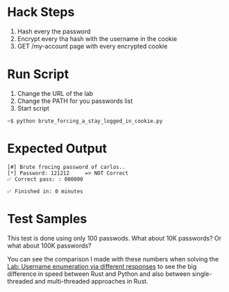 # Hack Steps
1. Hash every the password
2. Encrypt every tha hash with the username in the cookie
3. GET /my-account page with every encrypted cookie

# Run Script
1. Change the URL of the lab
2. Change the PATH for you passwords list
3. Start script
```
~$ python brute_forcing_a_stay_logged_in_cookie.py
```

# Expected Output
```
[#] Brute frocing password of carlos..
[*] Password: 121212     => NOT Correct
✅ Correct pass: : 000000

✅ Finished in: 0 minutes
```
# Test Samples
This test is done using only 100 passwods. What about 10K passwords?
Or what about 100K passwords?

You can see the comparison I made with these numbers when solving the [Lab: Username enumeration via different responses](https://github.com/elqal3awii/WebSecurity-Academy-with-Rust/tree/main/Authentication/username_enumeration_via_different_responses) to see the big difference in speed between Rust and Python and also between single-threaded and multi-threaded approaches in Rust.

